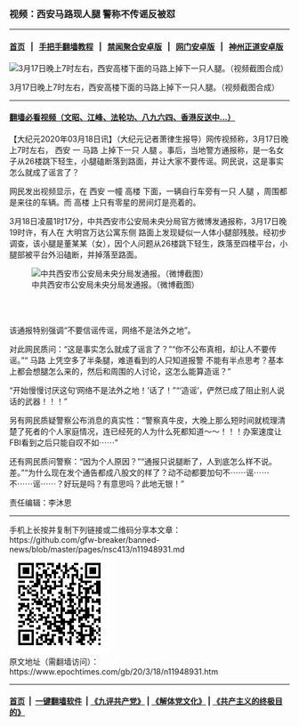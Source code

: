 ### 视频：西安马路现人腿 警称不传谣反被怼
------------------------

#### [首页](https://github.com/gfw-breaker/banned-news/blob/master/README.md) &nbsp;&nbsp;|&nbsp;&nbsp; [手把手翻墙教程](https://github.com/gfw-breaker/guides/wiki) &nbsp;&nbsp;|&nbsp;&nbsp; [禁闻聚合安卓版](https://github.com/gfw-breaker/bn-android) &nbsp;&nbsp;|&nbsp;&nbsp; [网门安卓版](https://github.com/oGate2/oGate) &nbsp;&nbsp;|&nbsp;&nbsp; [神州正道安卓版](https://github.com/SzzdOgate/update) 



<div><img alt="3月17日晚上7时左右，西安高楼下面的马路上掉下一只人腿。（视频截图合成）" class="aligncenter wp-post-image" src="https://i.epochtimes.com/assets/uploads/2020/03/244-e1584518281566-600x400.jpg"/>
<div class="red16 caption">
 <p>
  3月17日晚上7时左右，西安高楼下面的马路上掉下一只人腿。（视频截图合成）
 </p>
</div>
</div><hr/>

#### [翻墙必看视频（文昭、江峰、法轮功、八九六四、香港反送中...）](https://github.com/gfw-breaker/banned-news/blob/master/pages/link3.md)

<div><p>
 【大纪元2020年03月18日讯】（大纪元记者萧律生报导）网传视频称，3月17日晚上7时左右，
 <ok href="https://www.epochtimes.com/gb/tag/%E8%A5%BF%E5%AE%89.html">
  西安
 </ok>
 一
 <ok href="https://www.epochtimes.com/gb/tag/%E9%A9%AC%E8%B7%AF.html">
  马路
 </ok>
 上掉下一只
 <ok href="https://www.epochtimes.com/gb/tag/%E4%BA%BA%E8%85%BF.html">
  人腿
 </ok>
 。事后，当地警方通报称，是一名女子从26楼跳下轻生，小腿磕断落到路面，并让大家不要传谣。网民说，这是事实怎么就成了谣言了？
</p>
<p>
 网民发出视频显示，在
 <ok href="https://www.epochtimes.com/gb/tag/%E8%A5%BF%E5%AE%89.html">
  西安
 </ok>
 一幢
 <ok href="https://www.epochtimes.com/gb/tag/%E9%AB%98%E6%A5%BC.html">
  高楼
 </ok>
 下面，一辆自行车旁有一只
 <ok href="https://www.epochtimes.com/gb/tag/%E4%BA%BA%E8%85%BF.html">
  人腿
 </ok>
 ，周围都是来往的车辆。而
 <ok href="https://www.epochtimes.com/gb/tag/%E9%AB%98%E6%A5%BC.html">
  高楼
 </ok>
 上只有零星的房间灯是亮着的。
</p>
<p style="text-align: center;">
</p>
<p>
 3月18日凌晨1时17分，中共西安市公安局未央分局官方微博发通报称，3月17日晚19时许，有人在
 <ok href="https://www.epochtimes.com/gb/tag/%E5%A4%A7%E6%98%8E%E5%AE%AB%E4%B8%87%E8%BE%BE%E5%85%AC%E5%AF%93%E4%B8%9C%E4%BE%A7.html">
  大明宫万达公寓东侧
 </ok>
 路面上发现疑似一人体小腿部残肢。经初步调查，该小腿是董某某（女），因个人问题从26楼跳下轻生，跌落至四楼平台，小腿部被平台外沿磕断，并掉落至路面。
</p>
<figure class="wp-caption aligncenter" id="attachment_11949231" style="width: 593px">
 <ok href="http://i.epochtimes.com/assets/uploads/2020/03/c6ab3d4424969eba3bb36c75c9c4d950.png">
  <img alt="中共西安市公安局未央分局发通报。（微博截图）" class="size-full wp-image-11949231" src="http://i.epochtimes.com/assets/uploads/2020/03/c6ab3d4424969eba3bb36c75c9c4d950.png"/>
 </ok>
 <br/><figcaption class="wp-caption-text">
  中共西安市公安局未央分局发通报。（微博截图）
 </figcaption><br/>
</figure><br/>
<p>
 该通报特别强调“不要信谣传谣，网络不是法外之地”。
</p>
<p>
 对此网民质问：“这是事实怎么就成了谣言了？”“你不公布真相，却让人不要传谣。”“
 <ok href="https://www.epochtimes.com/gb/tag/%E9%A9%AC%E8%B7%AF.html">
  马路
 </ok>
 上凭空多了半条腿，难道看到的人只知道报警 不能有半点思考？基本上都会想腿怎么来的，然后和周围的人讨论，这怎么能算造谣？”
</p>
<p>
 “开始慢慢讨厌这句‘网络不是法外之地！’话了！”“‘造谣’，俨然已成了阻止别人说话的武器！！！”
</p>
<p>
 另有网民质疑警察公布消息的真实性：“警察真牛皮，大晚上那么短时间就梳理清楚了死者的个人家庭情况，连已经死的人为什么死都知道～～！！！办案速度让FBI看到之后只能自叹不如⋯⋯”
</p>
<p>
 还有网民质问警察：“因为个人原因？”“通报只说腿断了，人到底怎么样不说。差。”“为什么现在发个通告都成八股文的样了？动不动都要加句不⋯⋯谣⋯⋯不⋯⋯谣⋯⋯？好玩是吗？有意思吗？此地无银！”
</p>
<p>
 责任编辑：李沐恩
</p>
</div>
<hr/>
手机上长按并复制下列链接或二维码分享本文章：<br/>
https://github.com/gfw-breaker/banned-news/blob/master/pages/nsc413/n11948931.md <br/>
<a href='https://github.com/gfw-breaker/banned-news/blob/master/pages/nsc413/n11948931.md'><img src='https://github.com/gfw-breaker/banned-news/blob/master/pages/nsc413/n11948931.md.png'/></a> <br/>
原文地址（需翻墙访问）：https://www.epochtimes.com/gb/20/3/18/n11948931.htm


------------------------
#### [首页](https://github.com/gfw-breaker/banned-news/blob/master/README.md) &nbsp;|&nbsp; [一键翻墙软件](https://github.com/gfw-breaker/nogfw/blob/master/README.md) &nbsp;| [《九评共产党》](https://github.com/gfw-breaker/9ping.md/blob/master/README.md#九评之一评共产党是什么) | [《解体党文化》](https://github.com/gfw-breaker/jtdwh.md/blob/master/README.md) | [《共产主义的终极目的》](https://github.com/gfw-breaker/gczydzjmd.md/blob/master/README.md)


<img src='http://gfw-breaker.win/banned-news/pages/nsc413/n11948931.md' width='0px' height='0px'/>